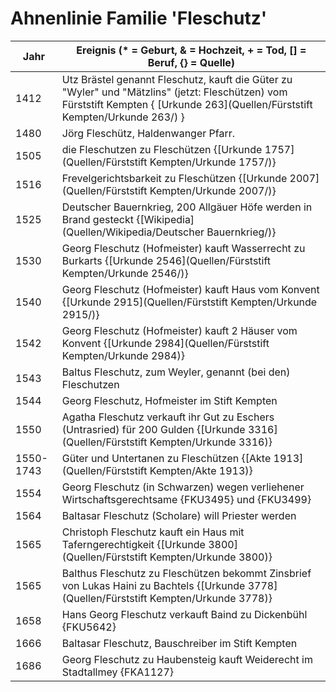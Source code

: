 # Ahnenlinie Familie 'Fleschutz'

| Jahr      | Ereignis (* = Geburt, & = Hochzeit, + = Tod, [] = Beruf, {} = Quelle) |
| --------- | ------------------------------------------------------------ |
| 1412      | Utz Brästel genannt Fleschutz, kauft die Güter zu "Wyler" und "Mätzlins" (jetzt: Fleschützen) vom Fürststift Kempten { [Urkunde 263](Quellen/Fürststift Kempten/Urkunde 263/) } |
| 1480      | Jörg Fleschütz, Haldenwanger Pfarr.                          |
| 1505      | die Fleschutzen zu Fleschützen {[Urkunde 1757](Quellen/Fürststift Kempten/Urkunde 1757/)} |
| 1516      | Frevelgerichtsbarkeit zu Fleschützen {[Urkunde 2007](Quellen/Fürststift Kempten/Urkunde 2007/)} |
| 1525      | Deutscher Bauernkrieg, 200 Allgäuer Höfe werden in Brand gesteckt {[Wikipedia](Quellen/Wikipedia/Deutscher Bauernkrieg/)} |
| 1530      | Georg Fleschutz (Hofmeister) kauft Wasserrecht zu Burkarts {[Urkunde 2546](Quellen/Fürststift Kempten/Urkunde 2546/)} |
| 1540      | Georg Fleschutz (Hofmeister) kauft Haus vom Konvent {[Urkunde 2915](Quellen/Fürststift Kempten/Urkunde 2915/)} |
| 1542      | Georg Fleschutz (Hofmeister) kauft 2 Häuser vom Konvent {[Urkunde 2984](Quellen/Fürststift Kempten/Urkunde 2984)} |
| 1543      | Baltus Fleschutz, zum Weyler, genannt (bei den) Fleschutzen  |
| 1544      | Georg Fleschutz, Hofmeister im Stift Kempten                 |
| 1550      | Agatha Fleschutz verkauft ihr Gut zu Eschers (Untrasried) für 200 Gulden {[Urkunde 3316](Quellen/Fürststift Kempten/Urkunde 3316)} |
| 1550-1743 | Güter und Untertanen zu Fleschützen {[Akte 1913](Quellen/Fürststift Kempten/Akte 1913)} |
| 1554      | Georg Fleschutz (in Schwarzen) wegen verliehener Wirtschaftsgerechtsame {FKU3495} und {FKU3499} |
| 1564      | Baltasar Fleschutz (Scholare) will Priester werden           |
| 1565      | Christoph Fleschutz kauft ein Haus mit Taferngerechtigkeit {[Urkunde 3800](Quellen/Fürststift Kempten/Urkunde 3800)} |
| 1565      | Balthus Fleschutz zu Fleschützen bekommt Zinsbrief von Lukas Haini zu Bachtels {[Urkunde 3778](Quellen/Fürststift Kempten/Urkunde 3778)} |
| 1658      | Hans Georg Fleschutz verkauft Baind zu Dickenbühl {FKU5642}  |
| 1666      | Baltasar Fleschutz, Bauschreiber im Stift Kempten            |
| 1686      | Georg Fleschutz zu Haubensteig kauft Weiderecht im Stadtallmey {FKA1127} |

